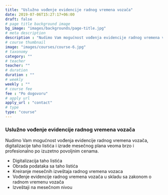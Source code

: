 ```yaml
---
title: "Uslužno vođenje evidencije radnog vremena vozača"
date: 2019-07-06T15:27:17+06:00
draft: false
# page title background image
bg_image: "images/backgrounds/page-title.jpg"
# meta description
description : "Nudimo Vam mogućnost vođenja evidencije radnog vremena vozača, digitalizacije taho listića i izrade mesečnog plana veoma brzo i profesionalno po izuzetno povoljnim cenama."
# course thumbnail
image: "images/courses/course-6.jpg"
# taxonomy
category: ""
# teacher
teacher: ""
# duration
duration : ""
# weekly
weekly : ""
# course fee
fee : "Po dogovoru"
# apply url
apply_url : "contact"
# type
type: "course"
---
```



### Uslužno vođenje evidencije radnog vremena vozača

Nudimo Vam mogućnost vođenja evidencije radnog vremena vozača, digitalizacije taho listića i izrade mesečnog plana veoma brzo i profesionalno po izuzetno povoljnim cenama.

- Digitalizacija taho listića
- Obrada podataka sa taho listića
- Kreiranje mesečnih izveštaja radnog vremena vozaca
- Vođenje evidencije radnog vremena vozača u skladu sa zakonom o radnom vremenu vozača
- Izveštaji na mesečnom nivou
